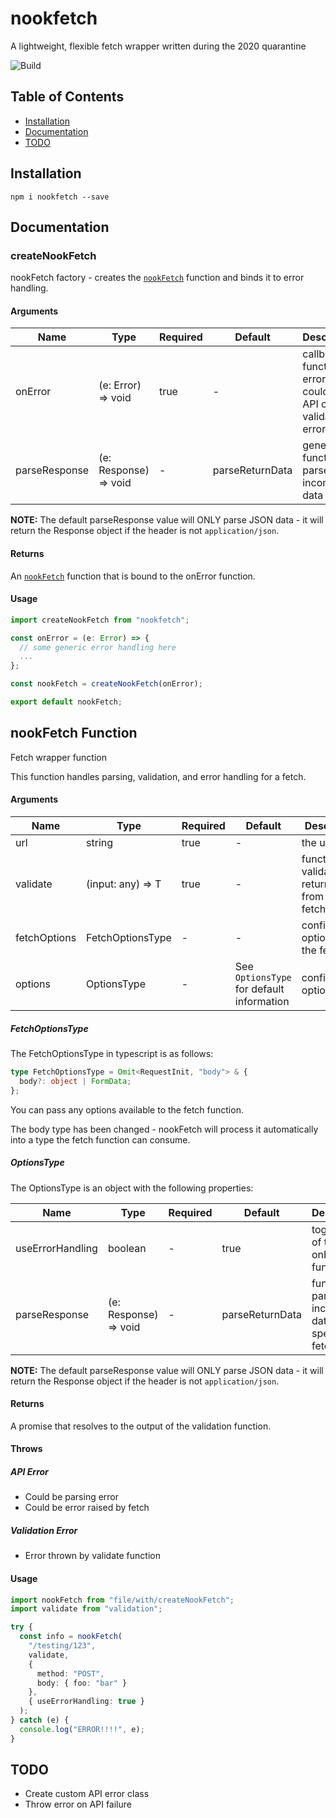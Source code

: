 # nookfetch

A lightweight, flexible fetch wrapper written during the 2020 quarantine

![Build](https://github.com/rosasynstylae/nookfetch/workflows/Run%20CI/badge.svg)

## Table of Contents

- [Installation](#Installation)
- [Documentation](#Documentation)
- [TODO](#TODO)

## Installation

```shell
npm i nookfetch --save
```

## Documentation

### createNookFetch

nookFetch factory - creates the [`nookFetch`](#nookFetch-function) function and binds it to error handling.

#### Arguments

| Name          | Type                  | Required | Default         | Description                                                   |
| ------------- | --------------------- | -------- | --------------- | ------------------------------------------------------------- |
| onError       | (e: Error) => void    | true     | -               | callback function on error - could be API or validation error |
| parseResponse | (e: Response) => void | -        | parseReturnData | general function to parse incoming data                       |

**NOTE:** The default parseResponse value will ONLY parse JSON data - it will return the Response object if the header is not `application/json`.

#### Returns

An [`nookFetch`](#nookFetch-function) function that is bound to the onError function.

#### Usage

```typescript
import createNookFetch from "nookfetch";

const onError = (e: Error) => {
  // some generic error handling here
  ...
};

const nookFetch = createNookFetch(onError);

export default nookFetch;
```

## nookFetch Function

Fetch wrapper function

This function handles parsing, validation, and error handling for a fetch.

#### Arguments

| Name         | Type              | Required | Default                                   | Description                                         |
| ------------ | ----------------- | -------- | ----------------------------------------- | --------------------------------------------------- |
| url          | string            | true     | -                                         | the url to call                                     |
| validate     | (input: any) => T | true     | -                                         | function to validate the return data from the fetch |
| fetchOptions | FetchOptionsType  | -        | -                                         | configuration options for the fetch call            |
| options      | OptionsType       | -        | See `OptionsType` for default information | configuration options                               |

##### FetchOptionsType

The FetchOptionsType in typescript is as follows:

```typescript
type FetchOptionsType = Omit<RequestInit, "body"> & {
  body?: object | FormData;
};
```

You can pass any options available to the fetch function.

The body type has been changed - nookFetch will process it automatically into a type the fetch function can consume.

##### OptionsType

The OptionsType is an object with the following properties:

| Name             | Type                  | Required | Default         | Description                                               |
| ---------------- | --------------------- | -------- | --------------- | --------------------------------------------------------- |
| useErrorHandling | boolean               | -        | true            | toggles use of the onError function                       |
| parseResponse    | (e: Response) => void | -        | parseReturnData | function to parse incoming data for a specific fetch call |

**NOTE:** The default parseResponse value will ONLY parse JSON data - it will return the Response object if the header is not `application/json`.

#### Returns

A promise that resolves to the output of the validation function.

#### Throws

##### API Error

- Could be parsing error
- Could be error raised by fetch

##### Validation Error

- Error thrown by validate function

#### Usage

```typescript
import nookFetch from "file/with/createNookFetch";
import validate from "validation";

try {
  const info = nookFetch(
    "/testing/123",
    validate,
    {
      method: "POST",
      body: { foo: "bar" }
    },
    { useErrorHandling: true }
  );
} catch (e) {
  console.log("ERROR!!!!", e);
}
```

## TODO

- Create custom API error class
- Throw error on API failure
